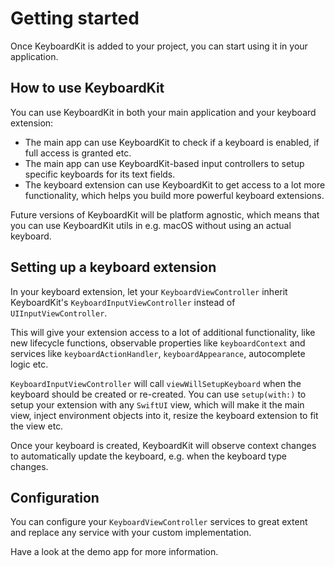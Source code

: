 # Getting started

Once KeyboardKit is added to your project, you can start using it in your application.


## How to use KeyboardKit

You can use KeyboardKit in both your main application and your keyboard extension:

* The main app can use KeyboardKit to check if a keyboard is enabled, if full access is granted etc.
* The main app can use KeyboardKit-based input controllers to setup specific keyboards for its text fields.
* The keyboard extension can use KeyboardKit to get access to a lot more functionality, which helps you build more powerful keyboard extensions.

Future versions of KeyboardKit will be platform agnostic, which means that you can use KeyboardKit utils in e.g. macOS without using an actual keyboard. 


## Setting up a keyboard extension 

In your keyboard extension, let your `KeyboardViewController` inherit KeyboardKit's `KeyboardInputViewController` instead of `UIInputViewController`. 

This will give your extension access to a lot of additional functionality, like new lifecycle functions, observable properties like `keyboardContext` and services like `keyboardActionHandler`, `keyboardAppearance`, autocomplete logic etc.

`KeyboardInputViewController` will call `viewWillSetupKeyboard` when the keyboard should be created or re-created. You can use `setup(with:)` to setup your extension with any `SwiftUI` view, which will make it the main view, inject environment objects into it, resize the keyboard extension to fit the view etc.

Once your keyboard is created, KeyboardKit will observe context changes to automatically update the keyboard, e.g. when the keyboard type changes.  


## Configuration

You can configure your `KeyboardViewController` services to great extent and replace any service with your custom implementation.

Have a look at the demo app for more information.
